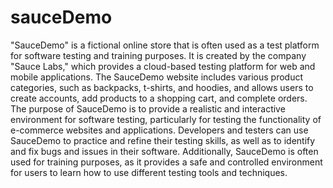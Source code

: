 # sauceDemo

"SauceDemo" is a fictional online store that is often used as a test platform for software testing and training purposes. It is created by the company "Sauce Labs," which provides a cloud-based testing platform for web and mobile applications. The SauceDemo website includes various product categories, such as backpacks, t-shirts, and hoodies, and allows users to create accounts, add products to a shopping cart, and complete orders.
The purpose of SauceDemo is to provide a realistic and interactive environment for software testing, particularly for testing the functionality of e-commerce websites and applications. Developers and testers can use SauceDemo to practice and refine their testing skills, as well as to identify and fix bugs and issues in their software. Additionally, SauceDemo is often used for training purposes, as it provides a safe and controlled environment for users to learn how to use different testing tools and techniques.

